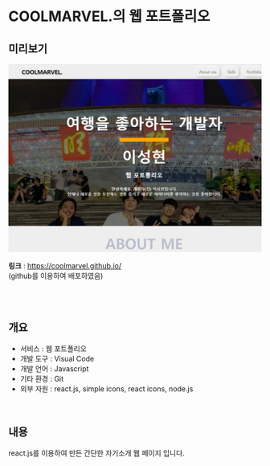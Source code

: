 # COOLMARVEL.의 웹 포트폴리오

## 미리보기

![미리보기](./src/images/popol.png)

**링크** :
<https://coolmarvel.github.io/>
<br/>
(github를 이용하여 배포하였음)

<br/><br/>

## 개요

- 서비스 : 웹 포트폴리오
- 개발 도구 : Visual Code
- 개발 언어 : Javascript
- 기타 환경 : Git
- 외부 자원 : react.js, simple icons, react icons, node.js

<br/>

## 내용

react.js를 이용하여 만든 간단한 자기소개 웹 페이지 입니다.
